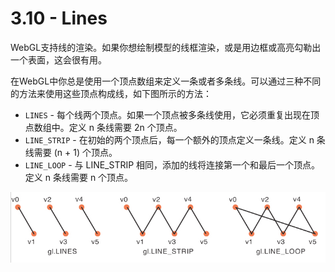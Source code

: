 # 3.10 - Lines

WebGL支持线的渲染。如果你想绘制模型的线框渲染，或是用边框或高亮勾勒出一个表面，这会很有用。

在WebGL中你总是使用一个顶点数组来定义一条或者多条线。可以通过三种不同的方法来使用这些顶点构成线，如下图所示的方法：
* `LINES` - 每个线两个顶点。如果一个顶点被多条线使用，它必须重复出现在顶点数组中。定义 n 条线需要 2n 个顶点。
* `LINE_STRIP` - 在初始的两个顶点后，每一个额外的顶点定义一条线。定义 n 条线需要 (n + 1) 个顶点。
* `LINE_LOOP` - 与 LINE_STRIP 相同，添加的线将连接第一个和最后一个顶点。定义 n 条线需要 n 个顶点。

![line_drawing_modes](./pic/line_drawing_modes.png)